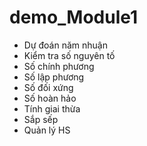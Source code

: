 # demo_Module1
* Dự đoán năm nhuận
* Kiểm tra số nguyên tố
* Số chính phương
* Số lập phương
* Số đối xứng
* Số hoàn hảo
* Tính giai thừa
* Sắp sếp
* Quản lý HS
